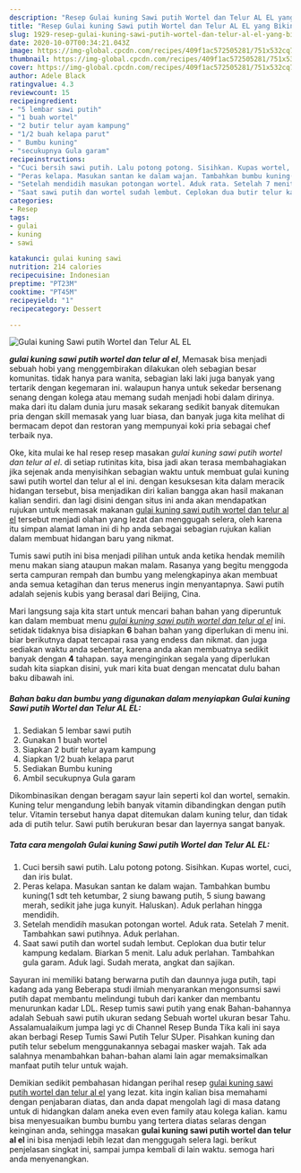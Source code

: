 ```yaml
---
description: "Resep Gulai kuning Sawi putih Wortel dan Telur AL EL yang Bikin Ngiler"
title: "Resep Gulai kuning Sawi putih Wortel dan Telur AL EL yang Bikin Ngiler"
slug: 1929-resep-gulai-kuning-sawi-putih-wortel-dan-telur-al-el-yang-bikin-ngiler
date: 2020-10-07T00:34:21.043Z
image: https://img-global.cpcdn.com/recipes/409f1ac572505281/751x532cq70/gulai-kuning-sawi-putih-wortel-dan-telur-al-el-foto-resep-utama.jpg
thumbnail: https://img-global.cpcdn.com/recipes/409f1ac572505281/751x532cq70/gulai-kuning-sawi-putih-wortel-dan-telur-al-el-foto-resep-utama.jpg
cover: https://img-global.cpcdn.com/recipes/409f1ac572505281/751x532cq70/gulai-kuning-sawi-putih-wortel-dan-telur-al-el-foto-resep-utama.jpg
author: Adele Black
ratingvalue: 4.3
reviewcount: 15
recipeingredient:
- "5 lembar sawi putih"
- "1 buah wortel"
- "2 butir telur ayam kampung"
- "1/2 buah kelapa parut"
- " Bumbu kuning"
- "secukupnya Gula garam"
recipeinstructions:
- "Cuci bersih sawi putih. Lalu potong potong. Sisihkan. Kupas wortel, cuci, dan iris bulat."
- "Peras kelapa. Masukan santan ke dalam wajan. Tambahkan bumbu kuning(1 sdt teh ketumbar, 2 siung bawang putih, 5 siung bawang merah, sedikit jahe juga kunyit. Haluskan). Aduk perlahan hingga mendidih."
- "Setelah mendidih masukan potongan wortel. Aduk rata. Setelah 7 menit. Tambahkan sawi putihnya. Aduk perlahan."
- "Saat sawi putih dan wortel sudah lembut. Ceplokan dua butir telur kampung kedalam. Biarkan 5 menit. Lalu aduk perlahan. Tambahkan gula garam. Aduk lagi. Sudah merata, angkat dan sajikan."
categories:
- Resep
tags:
- gulai
- kuning
- sawi

katakunci: gulai kuning sawi 
nutrition: 214 calories
recipecuisine: Indonesian
preptime: "PT23M"
cooktime: "PT45M"
recipeyield: "1"
recipecategory: Dessert

---
```



![Gulai kuning Sawi putih Wortel dan Telur AL EL](https://img-global.cpcdn.com/recipes/409f1ac572505281/751x532cq70/gulai-kuning-sawi-putih-wortel-dan-telur-al-el-foto-resep-utama.jpg)

<b><i>gulai kuning sawi putih wortel dan telur al el</i></b>, Memasak bisa menjadi sebuah hobi yang menggembirakan dilakukan oleh sebagian besar komunitas. tidak hanya para wanita, sebagian laki laki juga banyak yang tertarik dengan kegemaran ini. walaupun hanya untuk sekedar bersenang senang dengan kolega atau memang sudah menjadi hobi dalam dirinya. maka dari itu dalam dunia juru masak sekarang sedikit banyak ditemukan pria dengan skill memasak yang luar biasa, dan banyak juga kita melihat di bermacam depot dan restoran yang mempunyai koki pria sebagai chef terbaik nya.

Oke, kita mulai ke hal resep resep masakan <i>gulai kuning sawi putih wortel dan telur al el</i>. di setiap rutinitas kita, bisa jadi akan terasa membahagiakan jika sejenak anda menyisihkan sebagian waktu untuk membuat gulai kuning sawi putih wortel dan telur al el ini. dengan kesuksesan kita dalam meracik hidangan tersebut, bisa menjadikan diri kalian bangga akan hasil makanan kalian sendiri. dan lagi disini dengan situs ini anda akan mendapatkan rujukan untuk memasak makanan <u>gulai kuning sawi putih wortel dan telur al el</u> tersebut menjadi olahan yang lezat dan menggugah selera, oleh karena itu simpan alamat laman ini di hp anda sebagai sebagian rujukan kalian dalam membuat hidangan baru yang nikmat.

Tumis sawi putih ini bisa menjadi pilihan untuk anda ketika hendak memilih menu makan siang ataupun makan malam. Rasanya yang begitu menggoda serta campuran rempah dan bumbu yang melengkapinya akan membuat anda semua ketagihan dan terus menerus ingin menyantapnya. Sawi putih adalah sejenis kubis yang berasal dari Beijing, Cina.


Mari langsung saja kita start untuk mencari bahan bahan yang diperuntuk kan dalam membuat menu <u><i>gulai kuning sawi putih wortel dan telur al el</i></u> ini. setidak tidaknya bisa disiapkan <b>6</b> bahan bahan yang diperlukan di menu ini. biar berikutnya dapat tercapai rasa yang endess dan nikmat. dan juga sediakan waktu anda sebentar, karena anda akan membuatnya sedikit banyak dengan <b>4</b> tahapan. saya menginginkan segala yang diperlukan sudah kita siapkan disini, yuk mari kita buat dengan mencatat dulu bahan baku dibawah ini.

<!--inarticleads1-->

##### Bahan baku dan bumbu yang digunakan dalam menyiapkan Gulai kuning Sawi putih Wortel dan Telur AL EL:

1. Sediakan 5 lembar sawi putih
1. Gunakan 1 buah wortel
1. Siapkan 2 butir telur ayam kampung
1. Siapkan 1/2 buah kelapa parut
1. Sediakan  Bumbu kuning
1. Ambil secukupnya Gula garam


Dikombinasikan dengan beragam sayur lain seperti kol dan wortel, semakin. Kuning telur mengandung lebih banyak vitamin dibandingkan dengan putih telur. Vitamin tersebut hanya dapat ditemukan dalam kuning telur, dan tidak ada di putih telur. Sawi putih berukuran besar dan layernya sangat banyak. 

<!--inarticleads2-->

##### Tata cara mengolah Gulai kuning Sawi putih Wortel dan Telur AL EL:

1. Cuci bersih sawi putih. Lalu potong potong. Sisihkan. Kupas wortel, cuci, dan iris bulat.
1. Peras kelapa. Masukan santan ke dalam wajan. Tambahkan bumbu kuning(1 sdt teh ketumbar, 2 siung bawang putih, 5 siung bawang merah, sedikit jahe juga kunyit. Haluskan). Aduk perlahan hingga mendidih.
1. Setelah mendidih masukan potongan wortel. Aduk rata. Setelah 7 menit. Tambahkan sawi putihnya. Aduk perlahan.
1. Saat sawi putih dan wortel sudah lembut. Ceplokan dua butir telur kampung kedalam. Biarkan 5 menit. Lalu aduk perlahan. Tambahkan gula garam. Aduk lagi. Sudah merata, angkat dan sajikan.


Sayuran ini memiliki batang berwarna putih dan daunnya juga putih, tapi kadang ada yang Beberapa studi ilmiah menyarankan mengonsumsi sawi putih dapat membantu melindungi tubuh dari kanker dan membantu menurunkan kadar LDL. Resep tumis sawi putih yang enak Bahan-bahannya adalah Sebuah sawi putih ukuran sedang Sebuah wortel ukuran besar Tahu. Assalamualaikum jumpa lagi yc di Channel Resep Bunda Tika kali ini saya akan berbagi Resep Tumis Sawi Putih Telur SUper. Pisahkan kuning dan putih telur sebelum menggunakannya sebagai masker wajah. Tak ada salahnya menambahkan bahan-bahan alami lain agar memaksimalkan manfaat putih telur untuk wajah. 

Demikian sedikit pembahasan hidangan perihal resep <u>gulai kuning sawi putih wortel dan telur al el</u> yang lezat. kita ingin kalian bisa memahami dengan penjabaran diatas, dan anda dapat mengolah lagi di masa datang untuk di hidangkan dalam aneka even even family atau kolega kalian. kamu bisa menyesuaikan bumbu bumbu yang tertera diatas selaras dengan keinginan anda, sehingga masakan <b>gulai kuning sawi putih wortel dan telur al el</b> ini bisa menjadi lebih lezat dan menggugah selera lagi. berikut penjelasan singkat ini, sampai jumpa kembali di lain waktu. semoga hari anda menyenangkan.
